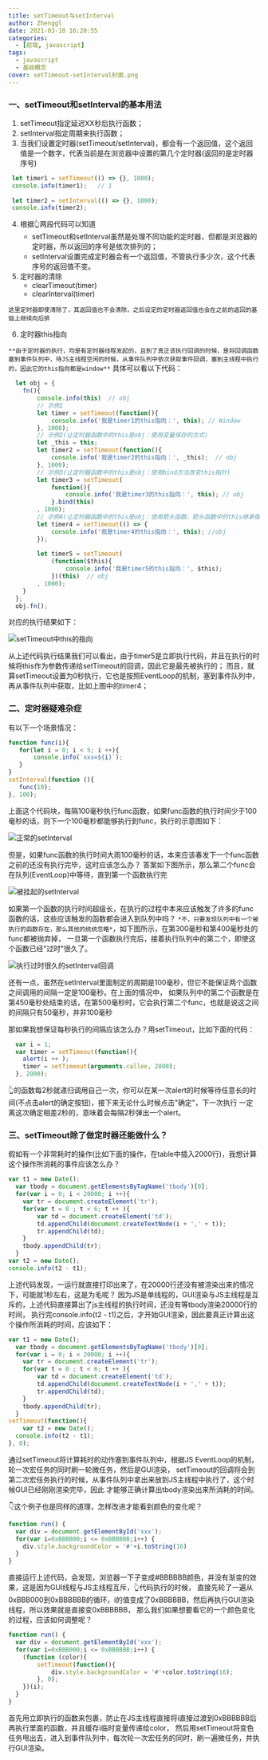```yaml
---
title: setTimeout与setInterval
author: Zhenggl
date: 2021-03-10 16:20:55
categories:
  - [前端, javascript]
tags:
  - javascript
  - 基础概念
cover: setTimeout-setInterval封面.png
---
```

###  一、setTimeout和setInterval的基本用法
1. setTimeout指定延迟XX秒后执行函数；
2. setInterval指定周期来执行函数；
3. 当我们设置定时器(setTimeout/setInterval)，都会有一个返回值，这个返回值是一个数字，代表当前是在浏览器中设置的第几个定时器(返回的是定时器序号)

 ```javascript
  let timer1 = setTimeout(() => {}, 1000);
  console.info(timer1);   // 1
  
  let timer2 = setInterval(() => {}, 1000);
  console.info(timer2);
 ```
4. 根据👆两段代码可以知道
    * setTimeout和setInterval虽然是处理不同功能的定时器，但都是浏览器的定时器，所以返回的序号是依次排列的；
    * setInterval设置完成定时器会有一个返回值，不管执行多少次，这个代表序号的返回值不变。
5. 定时器的清除
   * clearTimeout(timer)
   *  clearInterval(timer)

`这里定时器即使清除了，其返回值也不会清除，之后设定的定时器返回值也会在之前的返回的基础上继续向后排`

6. 定时器this指向

`**由于定时器的执行，均是有定时器线程发起的，且到了真正该执行回调的时候，是将回调函数塞到事件队列中，待JS主线程空闲的时候，从事件队列中依次获取事件回调，塞到主线程中执行的，因此它的this指向都是window**`
具体可以看以下代码：
```javascript
  let obj = {
	fn(){
		console.info(this)  // obj
		// 示例1
		let timer = setTimeout(function(){
			console.info('我是timer1的this指向：', this); // Window
		}, 1000);
		// 示例2(让定时器函数中的this是obj：使用变量保存的方式)
		let _this = this;
		let timer2 = setTimeout(function(){
			console.info('我是timer2的this指向：', _this);  // obj
		}, 1000);
		// 示例3(让定时器函数中的this是obj：使用bind方法改变this指针)
		let timer3 = setTimeout(
			function(){
				console.info('我是timer3的this指向：', this); // obj
			}.bind(this)
		, 1000);
		// 示例4(让定时器函数中的this是obj：使用箭头函数，箭头函数中的this继承宿主环境(上级作用域中的this))
		let timer4 = setTimeout(() => {
			console.info('我是timer4的this指向：', this); //obj
		});
		
		let timer5 = setTimeout(
			(function($this){
				console.info('我是timer5的this指向：', $this);
			})(this)  // obj
		, 1000);
	}
  };
  obj.fn();
```
对应的执行结果如下：

![setTimeout中this的指向](setTimeout-this.png)

从上述代码执行结果我们可以看出，由于timer5是立即执行代码，并且在执行的时候将this作为参数传递给setTimeout的回调，因此它是最先被执行的；
而且，就算setTimeout设置为0秒执行，它也是按照EventLoop的机制，塞到事件队列中，再从事件队列中获取，比如上图中的timer4；

### 二、定时器疑难杂症

 有以下一个场景情况：
 ```javascript
 function func(i){
	for(let i = 0; i < 5; i ++){
		console.info(`xxx=${i}`);
	}
}
 setInterval(function (){
	func(10);
}, 100);
 ```
上面这个代码块，每隔100毫秒执行func函数，如果func函数的执行时间少于100毫秒的话，则下一个100毫秒都能够执行到func，执行的示意图如下：

![正常的setInterval](interval1.png)

但是，如果func函数的执行时间大雨100毫秒的话，本来应该春发下一个func函数之前的还没有执行完毕，这时应该怎么办？
答案如下图所示，那么第二个func会在队列(EventLoop)中等待，直到第一个函数执行完

![被挂起的setInterval](interval3.png)

如果第一个函数的执行时间超级长，在执行的过程中本来应该触发了许多的func函数的话，这些应该触发的函数都会进入到队列中吗？
`*不，只要发现队列中有一个被执行的函数存在，那么其他的统统忽略*`，如下图所示，在第300毫秒和第400毫秒处的func都被抛弃掉，
一旦第一个函数执行完后，接着执行队列中的第二个，即使这个函数已经"过时"很久了。

![执行过时很久的setInterval回调](interval4.png)

还有一点，虽然在setInterval里面制定的周期是100毫秒，但它不能保证两个函数之间调用的间隔一定是100毫秒。在上面的情况中，
如果队列中的第二个函数是在第450毫秒处结束的话，在第500毫秒时，它会执行第二个func，也就是说这之间的间隔只有50毫秒，并非100毫秒

那如果我想保证每秒执行的间隔应该怎么办？用setTimeout，比如下面的代码：

```javascript
  var i = 1;
  var timer = setTimeout(function(){
  	alert(i ++ );
  	timer = setTimeout(arguments.callee, 2000);
  }, 2000);
```
👆的函数每2秒就递归调用自己一次，你可以在某一次alert的时候等待任意长的时间(不点击alert的确定按钮)，接下来无论什么时候点击"确定"，下一次执行
一定离这次确定相差2秒的，意味着会每隔2秒弹出一个alert。

### 三、setTimeout除了做定时器还能做什么？

假如有一个非常耗时的操作(比如下面的操作，在table中插入2000行)，我想计算这个操作所消耗的事件应该怎么办？
```javascript
var t1 = new Date();
  var tbody = document.getElementsByTagName('tbody')[0];
  for(var i = 0; i < 20000; i ++){
  	var tr = document.createElement('tr');
  	for(var t = 0 ; t < 6; t ++ ){
  		var td = document.createElement('td');
  		td.appendChild(document.createTextNode(i + ',' + t));
  		tr.appendChild(td);
  	}
  	tbody.appendChild(tr);
  }
var t2 = new Date();
console.info(t2 - t1);
```
上述代码发现，一运行就直接打印出来了，在20000行还没有被渲染出来的情况下，可能就1秒左右，这是为毛呢？
因为JS是单线程的，GUI渲染与JS主线程是互斥的，上述代码直接算出了js主线程的执行时间，还没有等tbody渲染20000行的时间，
执行完console.info(t2 - t1)之后，才开始GUI渲染，因此要真正计算出这个操作所消耗的时间，应该如下：
```javascript
var t1 = new Date();
  var tbody = document.getElementsByTagName('tbody')[0];
  for(var i = 0; i < 20000; i ++){
  	var tr = document.createElement('tr');
  	for(var t = 0 ; t < 6; t ++ ){
  		var td = document.createElement('td');
  		td.appendChild(document.createTextNode(i + ',' + t));
  		tr.appendChild(td);
  	}
  	tbody.appendChild(tr);
  }
setTimeout(function(){
	var t2 = new Date();
  console.info(t2 - t1);
}, 0);
```
通过setTimeout将计算耗时的动作塞到事件队列中，根据JS EventLoop的机制，轮一次宏任务的同时刷一轮微任务，然后是GUI渲染，
setTimeout的回调将会到第二次宏任务执行的时候，从事件队列中拿出来放到JS主线程中执行了，这个时候GUI已经刚刚渲染完毕，因此
才能够正确计算出tbody渲染出来所消耗的时间。

👇这个例子也是同样的道理，怎样改进才能看到颜色的变化呢？
```javascript
function run() {
  var div = document.getElementById('xxx');
  for(var i=0xBBBB00;i <= 0xBBBBBB;i++) {
    div.style.backgroundColor = '#'+i.toString(16)
  }
}
```
直接运行上述代码，会发现，浏览器一下子变成#BBBBBB颜色，并没有渐变的效果，这是因为GUI线程与JS主线程互斥，👆代码执行的时候，
直接先轮了一遍从0xBBB000到0xBBBBBB的循环，i的值变成了0xBBBBBB，然后再执行GUI渲染线程，所以效果就是直接变0xBBBBBB，
那么我们如果想要看它的一个颜色变化的过程，应该如何调整呢？
```javascript
function run() {
  var div = document.getElementById('xxx');
  for(var i=0xBBB000;i <= 0xBBBBBB;i++) {
  	(function (color){
  		setTimeout(function(){
  			div.style.backgroundColor = '#'+color.toString(16);
  		}, 0);
  	})(i);
  }
}
```
首先用立即执行的函数来包裹，防止在JS主线程直接将i直接过渡到0xBBBBBB后再执行里面的函数，并且缓存i临时变量传递给color，
然后用setTimeout将变色任务甩出去，进入到事件队列中，每次轮一次宏任务的同时，刷一遍微任务，并执行GUI渲染。
